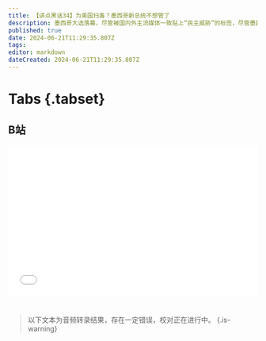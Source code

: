 ```yaml
---
title: 【讲点黑话34】为美国扫毒？墨西哥新总统不想管了
description: 墨西哥大选落幕，尽管被国内外主流媒体一致贴上“民主威胁”的标签，尽管墨西哥治安崩坏，每年有数万人死于凶杀，但执政党还是获得了史诗级大胜。 选民不在乎执政党对毒枭“绥靖”，是因为前两届政府的“毒品战争”已经耗光了人们的耐心。 墨西哥毒品问题的根源，内部在贫困农村地区，传统农业被进口冲垮，外部在美国毒品市场太大太近。内外根源，墨西哥自己都治不了。 花了几百亿美元
published: true
date: 2024-06-21T11:29:35.807Z
tags: 
editor: markdown
dateCreated: 2024-06-21T11:29:35.807Z
---
```


# Tabs {.tabset}

## B站

<div style="position: relative; padding: 30% 45%;">
<iframe style="position: absolute; width: 100%; height: 100%; left: 0; top: 0;" src="//player.bilibili.com/player.html?&bvid=BV1dJ4m1u7wj&page=1&as_wide=1&high_quality=1&danmaku=1&autoplay=0" scrolling="no" border="0" frameborder="no" framespacing="0" allowfullscreen="true"></iframe>
</div>


#

> 以下文本为音频转录结果，存在一定错误，校对正在进行中。
{.is-warning}

